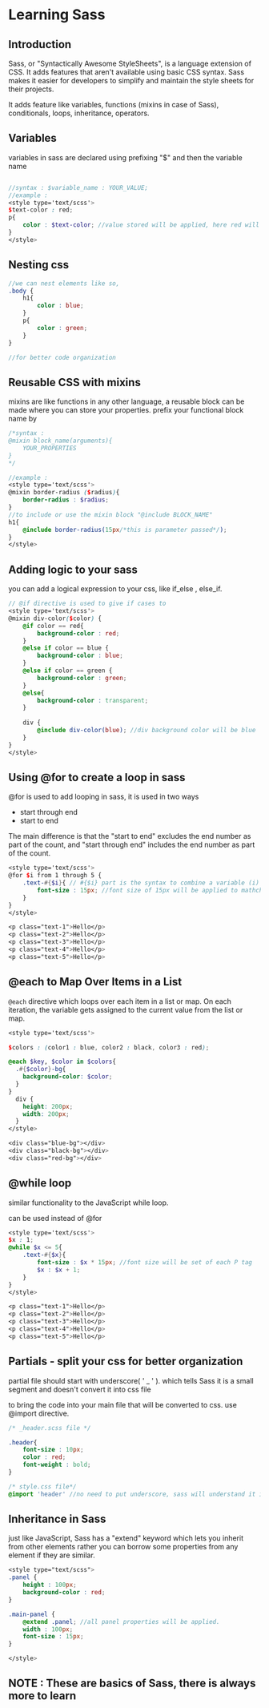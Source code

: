 # **Learning Sass**

## Introduction 

Sass, or "Syntactically Awesome StyleSheets", is a language extension of CSS. It adds features that aren't available using basic CSS syntax. Sass makes it easier for developers to simplify and maintain the style sheets for their projects.

It adds feature like variables, functions (mixins in case of Sass), conditionals, loops, inheritance, operators.

## Variables

variables in sass are declared using prefixing "$" and then the variable name

```scss

//syntax : $variable_name : YOUR_VALUE;
//example : 
<style type='text/scss'>
$text-color : red;
p{
    color : $text-color; //value stored will be applied, here red will be the text color
}
</style>
```



## **Nesting css**

```scss
//we can nest elements like so,
.body {
    h1{
        color : blue;
    }
    p{
        color : green;
    }
}

//for better code organization
```



## **Reusable CSS with mixins**

mixins are like functions in any other language,
a reusable block can be made where you can store your properties.
prefix your functional block name by 

```scss
/*syntax : 
@mixin block_name(arguments){
	YOUR_PROPERTIES
}
*/

//example :
<style type='text/scss'>
@mixin border-radius ($radius){
    border-radius : $radius;
}
//to include or use the mixin block "@include BLOCK_NAME"
h1{
    @include border-radius(15px/*this is parameter passed*/);
}
</style>
```



## **Adding logic to your sass**

you can add a logical expression to your css, like if_else , else_if.

```scss
// @if directive is used to give if cases to
<style type='text/scss'>
@mixin div-color($color) {
    @if color == red{
        background-color : red;
    }
    @else if color == blue {
        background-color : blue;
    }
    @else if color == green {
        background-color : green;
    }
    @else{
        background-color : transparent;
    }
    
    div {
        @include div-color(blue); //div background color will be blue
    }
}
</style>
```



## **Using @for to create a loop in sass**

@for is used to add looping in sass,
it is used in two ways

- start through end
- start to end

The main difference is that the "start to end" excludes the end number as part of the count, and "start through end" includes the end number as part of the count.

```scss
<style type='text/scss'>
@for $i from 1 through 5 {
    .text-#{$i}{ // #{$i} part is the syntax to combine a variable (i) 
        font-size : 15px; //font size of 15px will be applied to mathched class
    }
}
</style>

<p class="text-1">Hello</p>
<p class="text-2">Hello</p>
<p class="text-3">Hello</p>
<p class="text-4">Hello</p>
<p class="text-5">Hello</p>
```



## **@each to Map Over Items in a List**

`@each` directive which loops over each item in a list or map. On each iteration, the variable gets assigned to the current value from the list or map.

```scss
<style type='text/scss'>

$colors : (color1 : blue, color2 : black, color3 : red);

@each $key, $color in $colors{
  .#{$color}-bg{
    background-color: $color;
  }
}
  div {
    height: 200px;
    width: 200px;
  }
</style>

<div class="blue-bg"></div>
<div class="black-bg"></div>
<div class="red-bg"></div>
```



## @while loop 

similar functionality to the JavaScript while loop.

can be used instead of @for 

```scss
<style type='text/scss'>
$x : 1;
@while $x <= 5{
    .text-#{$x}{
        font-size : $x * 15px; //font size will be set of each P tag
        $x : $x + 1;
    }
} 
</style>

<p class="text-1">Hello</p>
<p class="text-2">Hello</p>
<p class="text-3">Hello</p>
<p class="text-4">Hello</p>
<p class="text-5">Hello</p>
```



## Partials - split your css for better organization

partial file should start with  underscore( ' _ ' ). which tells Sass it is a small segment and doesn't convert it into css file

to bring the code into your main file that will be converted to css. use @import directive.

```scss
/* _header.scss file */

.header{
    font-size : 10px;
    color : red;
    font-weight : bold;
}

/* style.css file*/
@import 'header' //no need to put underscore, sass will understand it is a partial
```



## **Inheritance in Sass**

just like JavaScript, Sass has a "extend" keyword which lets you inherit from other elements rather you can borrow some properties from any element if they are similar.

```scss
<style type="text/scss">
.panel {
    height : 100px;
    background-color : red;
}

.main-panel {
    @extend .panel; //all panel properties will be applied.
    width : 100px;
    font-size : 15px;
}

</style>
```

## **NOTE : These are basics of Sass, there is always more to learn**
